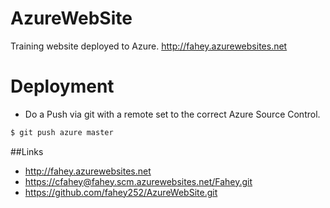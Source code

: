 # AzureWebSite
Training website deployed to Azure.  <http://fahey.azurewebsites.net>

# Deployment
  * Do a Push via git with a remote set to the correct Azure Source Control.
  ```bash
  $ git push azure master
  ```

##Links
  * <http://fahey.azurewebsites.net>
  * <https://cfahey@fahey.scm.azurewebsites.net/Fahey.git>
  * <https://github.com/fahey252/AzureWebSite.git>